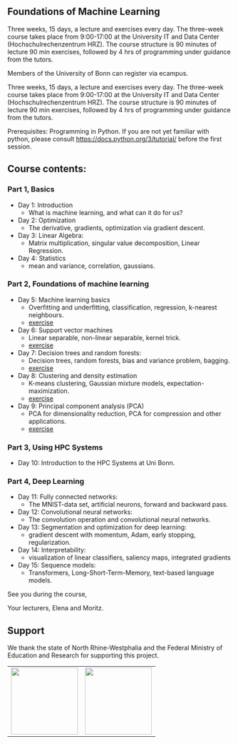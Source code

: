 ## Foundations of Machine Learning
Three weeks, 15 days, a lecture and exercises every day. The three-week course takes place from 9:00-17:00 at the University IT and Data Center (Hochschulrechenzentrum HRZ). The course structure is 90 minutes of lecture 90 min exercises, followed by 4 hrs of programming under guidance from the tutors.

Members of the University of Bonn can register via ecampus.

Three weeks, 15 days, a lecture and exercises every day. The three-week course takes place from 9:00-17:00 at the University IT and Data Center (Hochschulrechenzentrum HRZ). The course structure is 90 minutes of lecture 90 min exercises, followed by 4 hrs of programming under guidance from the tutors.

Prerequisites:
Programming in Python. If you are not yet familiar with python, please consult https://docs.python.org/3/tutorial/ before the first session.

## Course contents:

### Part 1, Basics
- Day 1: Introduction
    - What is machine learning, and what can it do for us?
- Day 2: Optimization
    - The derivative, gradients, optimization via gradient descent.
- Day 3:   Linear Algebra:
   - Matrix multiplication, singular value decomposition, Linear Regression.
- Day 4:  Statistics
   - mean and variance, correlation, gaussians.

### Part 2, Foundations of machine learning
- Day 5: Machine learning basics
  - Overfitting and underfitting, classification, regression, k-nearest neighbours.
  - [exercise](https://github.com/Machine-Learning-Foundations/day_05_exercise_ML_basics)
- Day 6: Support vector machines
  - Linear separable, non-linear separable, kernel trick.
  - [exercise](https://github.com/Machine-Learning-Foundations/day_06_exercise_svm_svr)
- Day 7: Decision trees and random forests:
  - Decision trees, random forests, bias and variance problem, bagging.
  - [exercise](https://github.com/Machine-Learning-Foundations/day_07_exercise_decision_trees)
- Day 8:  Clustering and density estimation
  - K-means clustering, Gaussian mixture models, expectation-maximization.
  - [exercise](https://github.com/Machine-Learning-Foundations/day_08_exercise_cluster_analysis)
- Day 9: Principal component analysis (PCA)
  - PCA for dimensionality reduction, PCA for compression and other applications.
  - [exercise](https://github.com/Machine-Learning-Foundations/day_09_exercise_dim_reduction)

### Part 3, Using HPC Systems
- Day 10: Introduction to the HPC Systems at Uni Bonn.

### Part 4, Deep Learning
- Day 11: Fully connected networks:
    -  The MNIST-data set, artificial neurons, forward and backward pass.
- Day 12: Convolutional neural networks:
    -  The convolution operation and convolutional neural networks.
- Day 13: Segmentation and optimization for deep learning:
    -  gradient descent with momentum, Adam, early stopping, regularization.
- Day 14: Interpretability:
    - visualization of linear classifiers, saliency maps, integrated gradients
 - Day 15: Sequence models:
    - Transformers, Long-Short-Term-Memory, text-based language models.

See you during the course,

Your lecturers, Elena and Moritz.



## Support

We thank the state of North Rhine-Westphalia and the Federal Ministry of Education and Research for supporting this project.

<table>
<tr>
    <td><img src="https://github.com/Machine-Learning-Foundations/.github/blob/main/profile/img/nrw-logo.png" height="150"></td>
    <td><img src="https://github.com/Machine-Learning-Foundations/.github/blob/main/profile/img/BMBF_gefoerdert_2017_en.jpg" height="150"></td>
</tr>
</table>
